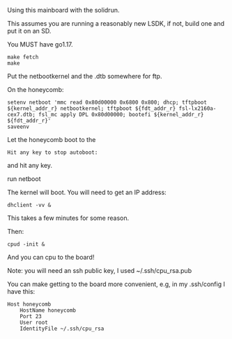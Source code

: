 Using this mainboard with the solidrun.

This assumes you are running a reasonably new LSDK, if not, build one and put it on an SD.

You MUST have go1.17.

```
make fetch
make
```

Put the netbootkernel and the .dtb somewhere for ftp.

On the honeycomb:
```
setenv netboot 'mmc read 0x80d00000 0x6800 0x800; dhcp; tftpboot ${kernel_addr_r} netbootkernel; tftpboot ${fdt_addr_r} fsl-lx2160a-cex7.dtb; fsl_mc apply DPL 0x80d00000; bootefi ${kernel_addr_r} ${fdt_addr_r}'
saveenv
```

Let the honeycomb boot to the 
```
Hit any key to stop autoboot:
```

and hit any key.

run netboot

The kernel will boot. You will need to get an IP address:
```
dhclient -vv &
```

This takes a few minutes for some reason.

Then:
```
cpud -init &
```
And you can cpu to the board!

Note: you will need an ssh public key, I used ~/.ssh/cpu_rsa.pub

You can make getting to the board more convenient, e.g, in my .ssh/config I have this:
```
Host honeycomb
	HostName honeycomb
	Port 23
	User root
	IdentityFile ~/.ssh/cpu_rsa
```

